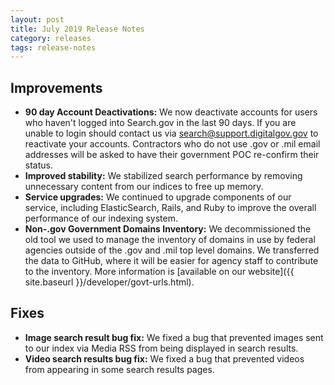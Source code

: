 ```yaml
---
layout: post
title: July 2019 Release Notes
category: releases
tags: release-notes
---
```


## Improvements

* **90 day Account Deactivations:** We now deactivate accounts for users who haven't logged into Search.gov in the last 90 days. If you are unable to login should contact us via search@support.digitalgov.gov to reactivate your accounts. Contractors who do not use .gov or .mil email addresses will be asked to have their government POC re-confirm their status.
* **Improved stability:** We stabilized search performance by removing unnecessary content from our indices to free up memory.
* **Service upgrades:** We continued to upgrade components of our service, including ElasticSearch, Rails, and Ruby to improve the overall performance of our indexing system.
* **Non-.gov Government Domains Inventory:** We decommissioned the old tool we used to manage the inventory of domains in use by federal agencies outside of the .gov and .mil top level domains. We transferred the data to GitHub, where it will be easier for agency staff to contribute to the inventory. More information is [available on our website]({{ site.baseurl }}/developer/govt-urls.html).

## Fixes

* **Image search result bug fix:** We fixed a bug that prevented images sent to our index via Media RSS from being displayed in search results.
* **Video search results bug fix:** We fixed a bug that prevented videos from appearing in some search results pages.
